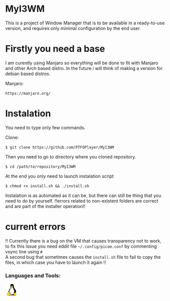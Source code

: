 # MyI3WM
This is a project of Window Manager that is to be available in a ready-to-use version, and requires only minimal configuration by the end user.
# Firstly you need a base
I am curently using Manjaro so everything will be done to fit with Manjaro and other Arch based distro. In the future i will think of making a version for debian based distros.

Manjaro:
```
https://manjaro.org/
```
# Instalation

You need to type only few commands.

Clone:
```
$ git clone https://github.com/PTFOPlayer/MyI3WM
```
Then you need to go to directory where you cloned repository.
```
$ cd /path/to/repository/MyI3WM
```
At the end you only need to launch instalation script
```
$ chmod +x install.sh && ./install.sh
```

Instalation is as automated as it can be, but there can still be thing that you need to do by yourself. 
!!errors related to non-existent folders are correct and are part of the installer operation!!

# current errors
!!
Currently there is a bug on the VM that causes transparency not to work, to fix this issue you need eddit file `~/.config/picom.conf` by commenting vsync line using `#`  
A second bug that sometimes causes the `install.sh` file to fail to copy the files, in which case you have to launch it again
!!


<h3 align="left">Languages and Tools:</h3>
<p align="left"> <a href="https://www.linux.org/" target="_blank"> <img src="https://raw.githubusercontent.com/devicons/devicon/master/icons/linux/linux-original.svg" alt="linux" width="40" height="40"/> </a> </p>
